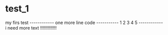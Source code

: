 # test_1
my firs test
------------ one more line code -----------
1
2
3
4
5
------------ i need more text !!!!!!!!!!!!!
